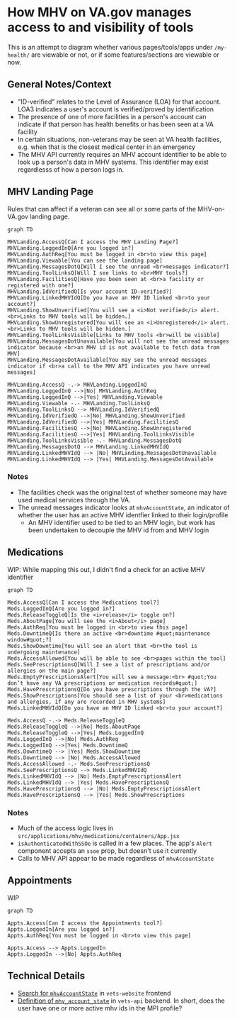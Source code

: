 # How MHV on VA.gov manages access to and visibility of tools

This is an attempt to diagram whether various pages/tools/apps under `/my-health/` are viewable or not, or if some features/sections are viewable or now.

## General Notes/Context

- "ID-verified" relates to the Level of Assurance (LOA) for that account. LOA3 indicates a user's account is verified/proved by identification
- The presence of one of more facilities in a person's account can indicate if that person has health benefits or has been seen at a VA facility
- In certain situations, non-veterans may be seen at VA health facilities, e.g. when that is the closest medical center in an emergency
- The MHV API currently requires an MHV account identifier to be able to look up a person's data in MHV systems. This identifier may exist regardlesss of how a person logs in.

## MHV Landing Page

Rules that can affect if a veteran can see all or some parts of the MHV-on-VA.gov landing page.

```mermaid
graph TD

MHVLanding.AccessQ[Can I access the MHV Landing Page?]
MHVLanding.LoggedInQ[Are you logged in?]
MHVLanding.AuthReq[You must be logged in <br>to view this page]
MHVLanding.Viewable[You can see the landing page]
MHVLanding.MessagesDotQ[Will I see the unread <br>messages indicator?]
MHVLanding.ToolLinksQ[Will I see links to <br>MHV tools?]
MHVLanding.FacilitiesQ[Have you been seen at <br>a facility or registered with one?]
MHVLanding.IdVerifiedQ[Is your account ID-verified?]
MHVLanding.LinkedMHVIdQ[Do you have an MHV ID linked <br>to your account?]
MHVLanding.ShowUnverified[You will see a <i>Not verified</i> alert. <br>Links to MHV tools will be hidden.]
MHVLanding.ShowUnregistered[You will see an <i>Unregistered</i> alert. <br>Links to MHV tools will be hidden.]
MHVLanding.ToolLinksVisible[Links to MHV tools <br>will be visible]
MHVLanding.MessagesDotUnavailable[You will not see the unread messages indicator because <br>an MHV id is not available to fetch data from MHV]
MHVLanding.MessagesDotAvailable[You may see the unread messages indicator if <br>a call to the MHV API indicates you have unread messages]

MHVLanding.AccessQ -.-> MHVLanding.LoggedInQ
MHVLanding.LoggedInQ -->|No| MHVLanding.AuthReq
MHVLanding.LoggedInQ -->|Yes| MHVLanding.Viewable
MHVLanding.Viewable -.- MHVLanding.ToolLinksQ
MHVLanding.ToolLinksQ --> MHVLanding.IdVerifiedQ
MHVLanding.IdVerifiedQ -->|No| MHVLanding.ShowUnverified
MHVLanding.IdVerifiedQ -->|Yes| MHVLanding.FacilitiesQ
MHVLanding.FacilitiesQ -->|No| MHVLanding.ShowUnregistered
MHVLanding.FacilitiesQ -->|Yes| MHVLanding.ToolLinksVisible
MHVLanding.ToolLinksVisible -.- MHVLanding.MessagesDotQ
MHVLanding.MessagesDotQ --> MHVLanding.LinkedMHVIdQ
MHVLanding.LinkedMHVIdQ --> |No| MHVLanding.MessagesDotUnavailable
MHVLanding.LinkedMHVIdQ --> |Yes| MHVLanding.MessagesDotAvailable
```

### Notes

- The facilities check was the original test of whether someone may have used medical services through the VA.
- The unread messages indicator looks at `mhvAccountState`, an indicator of whether the user has an active MHV identfier linked to their login/profile
  - An MHV identifier used to be tied to an MHV login, but work has been undertaken to decouple the MHV id from and MHV login

## Medications

WIP: While mapping this out, I didn't find a check for an active MHV identifier

```mermaid
graph TD

Meds.AccessQ[Can I access the Medications tool?]
Meds.LoggedInQ[Are you logged in?]
Meds.ReleaseToggleQ[Is the <i>release</i> toggle on?]
Meds.AboutPage[You will see the <i>About</i> page]
Meds.AuthReq[You must be logged in <br>to view this page]
Meds.DowntimeQ[Is there an active <br>downtime #quot;maintenance window#quot;?]
Meds.ShowDowntime[You will see an alert that <br>the tool is undergoing maintenance]
Meds.AccessAllowed[You will be able to see <br>pages within the tool]
Meds.SeePrescriptionsQ[Will I see a list of prescriptions and/or allergies on the main page?]
Meds.EmptyPrescriptionsAlert[You will see a message:<br> #quot;You don’t have any VA prescriptions or medication records#quot;]
Meds.HavePrescriptionsQ[Do you have prescriptions through the VA?]
Meds.ShowPrescriptions[You should see a list of your <br>medications and allergies, if any are recorded in MHV systems]
Meds.LinkedMHVIdQ[Do you have an MHV ID linked <br>to your account?]

Meds.AccessQ -.-> Meds.ReleaseToggleQ
Meds.ReleaseToggleQ -->|No| Meds.AboutPage
Meds.ReleaseToggleQ -->|Yes| Meds.LoggedInQ 
Meds.LoggedInQ -->|No| Meds.AuthReq
Meds.LoggedInQ -->|Yes| Meds.DowntimeQ
Meds.DowntimeQ --> |Yes| Meds.ShowDowntime
Meds.DowntimeQ --> |No| Meds.AccessAllowed
Meds.AccessAllowed -.- Meds.SeePrescriptionsQ
Meds.SeePrescriptionsQ --> Meds.LinkedMHVIdQ
Meds.LinkedMHVIdQ --> |No| Meds.EmptyPrescriptionsAlert
Meds.LinkedMHVIdQ --> |Yes| Meds.HavePrescriptionsQ
Meds.HavePrescriptionsQ --> |No| Meds.EmptyPrescriptionsAlert
Meds.HavePrescriptionsQ --> |Yes| Meds.ShowPrescriptions
```

### Notes 

- Much of the access logic lives in `src/applications/mhv/medications/containers/App.jsx`
- `isAuthenticatedWithSSOe` is called in a few places. The app's `Alert` component accepts an `ssoe` prop, but doesn't use it currently
- Calls to MHV API appear to be made regardless of `mhvAccountState`
    
## Appointments

WIP

```mermaid
graph TD

Appts.Access[Can I access the Appointments tool?]
Appts.LoggedIn[Are you logged in?]
Appts.AuthReq[You must be logged in <br>to view this page]

Appts.Access --> Appts.LoggedIn
Appts.LoggedIn -->|No| Appts.AuthReq
```

## Technical Details

- [Search for `mhvAccountState`](https://github.com/search?q=repo%3Adepartment-of-veterans-affairs%2Fvets-website%20mhvAccountState&type=code) in `vets-website` frontend
- [Definition of `mhv_account_state`](https://github.com/department-of-veterans-affairs/vets-api/blob/ccafd3850e16a303874b0159150622fdbd5cff18/app/models/user.rb#L245-L251) in `vets-api` backend. In short, does the user have one or more active mhv ids in the MPI profile?
